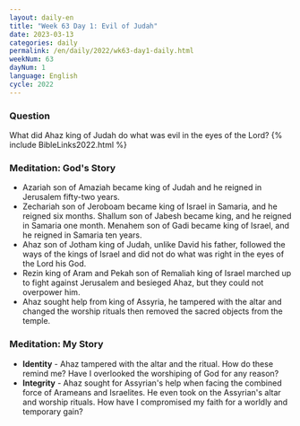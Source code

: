 ```yaml
---
layout: daily-en
title: "Week 63 Day 1: Evil of Judah"
date: 2023-03-13
categories: daily
permalink: /en/daily/2022/wk63-day1-daily.html
weekNum: 63
dayNum: 1
language: English
cycle: 2022
---
```


### Question

What did Ahaz king of Judah do what was evil in the eyes of the Lord?
{% include BibleLinks2022.html %}

### Meditation: God's Story

- Azariah son of Amaziah became king of Judah and he reigned in Jerusalem fifty-two years.
- Zechariah son of Jeroboam became king of Israel in Samaria, and he reigned six months. Shallum son of Jabesh became king, and he reigned in Samaria one month. Menahem son of Gadi became king of Israel, and he reigned in Samaria ten years.
- Ahaz son of Jotham king of Judah, unlike David his father, followed the ways of the kings of Israel and did not do what was right in the eyes of the Lord his God.
- Rezin king of Aram and Pekah son of Remaliah king of Israel marched up to fight against Jerusalem and besieged Ahaz, but they could not overpower him.
- Ahaz sought help from king of Assyria, he tampered with the altar and changed the worship rituals then removed the sacred objects from the temple.

### Meditation: My Story

- **Identity** - Ahaz tampered with the altar and the ritual. How do these remind me? Have I overlooked the worshiping of God for any reason?
- **Integrity** - Ahaz sought for Assyrian's help when facing the combined force of Arameans and Israelites. He even took on the Assyrian's altar and worship rituals. How have I compromised my faith for a worldly and temporary gain?
